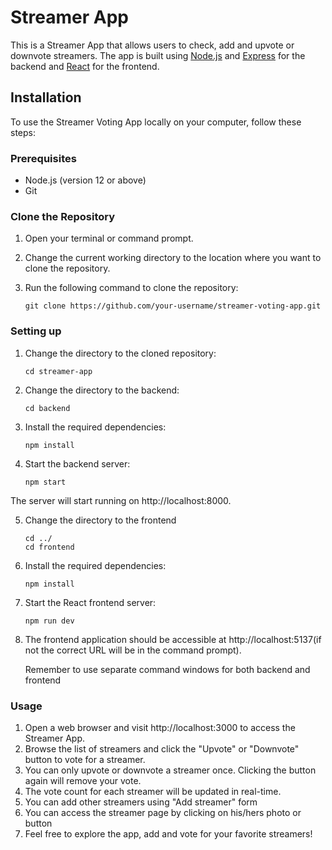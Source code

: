 # Streamer App

This is a Streamer App that allows users to check, add and upvote or downvote streamers. The app is built using [Node.js](https://nodejs.org) and [Express](https://expressjs.com/) for the backend and [React](https://reactjs.org) for the frontend.

## Installation

To use the Streamer Voting App locally on your computer, follow these steps:

### Prerequisites

- Node.js (version 12 or above)
- Git

### Clone the Repository

1. Open your terminal or command prompt.
2. Change the current working directory to the location where you want to clone the repository.
3. Run the following command to clone the repository:

   ```shell
   git clone https://github.com/your-username/streamer-voting-app.git

### Setting up

1. Change the directory to the cloned repository:
   
   ```shell
   cd streamer-app

2. Change the directory to the backend:
   
   ```shell
   cd backend
   
3. Install the required dependencies:

   ```shell
   npm install

4. Start the backend server:

   ```shell
   npm start

The server will start running on http://localhost:8000.

5. Change the directory to the frontend

   ```shell
   cd ../
   cd frontend

6. Install the required dependencies:

   ```shell
   npm install

7. Start the React frontend server:

   ```shell
   npm run dev

8. The frontend application should be accessible at http://localhost:5137(if not the correct URL will be in the command prompt).

   Remember to use separate command windows for both backend and frontend

### Usage

   1. Open a web browser and visit http://localhost:3000 to access the Streamer App.
   2. Browse the list of streamers and click the "Upvote" or "Downvote" button to vote for a streamer.
   3. You can only upvote or downvote a streamer once. Clicking the button again will remove your vote.
   4. The vote count for each streamer will be updated in real-time.
   5. You can add other streamers using "Add streamer" form
   6. You can access the streamer page by clicking on his/hers photo or button
   7. Feel free to explore the app, add and vote for your favorite streamers!

   
